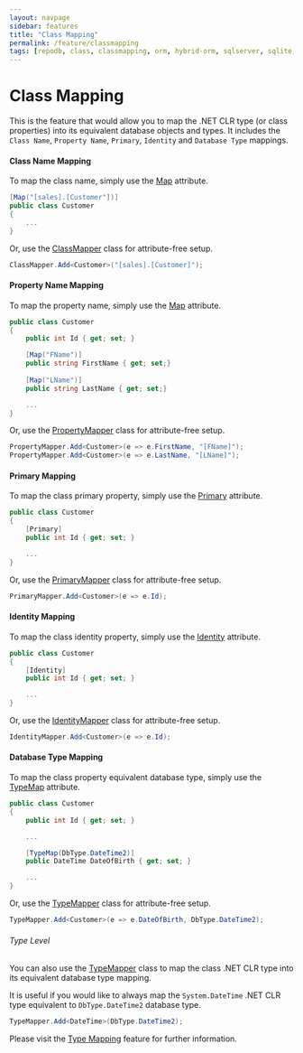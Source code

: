 ```yaml
---
layout: navpage
sidebar: features
title: "Class Mapping"
permalink: /feature/classmapping
tags: [repodb, class, classmapping, orm, hybrid-orm, sqlserver, sqlite, mysql, postgresql]
---
```


# Class Mapping

This is the feature that would allow you to map the .NET CLR type (or class properties) into its equivalent database objects and types. It includes the `Class Name`, `Property Name`, `Primary`, `Identity` and `Database Type` mappings.

#### Class Name Mapping

To map the class name, simply use the [Map](/attribute/map) attribute.

```csharp
[Map("[sales].[Customer"])]
public class Customer
{
    ...
}
```

Or, use the [ClassMapper](/mapper/classmapper) class for attribute-free setup.

```csharp
ClassMapper.Add<Customer>("[sales].[Customer]");
```

#### Property Name Mapping

To map the property name, simply use the [Map](/attribute/map) attribute.

```csharp
public class Customer
{
    public int Id { get; set; }

    [Map("FName")]
    public string FirstName { get; set;}
    
    [Map("LName")]
    public string LastName { get; set;}

    ...
}
```

Or, use the [PropertyMapper](/mapper/propertymapper) class for attribute-free setup.

```csharp
PropertyMapper.Add<Customer>(e => e.FirstName, "[FName]");
PropertyMapper.Add<Customer>(e => e.LastName, "[LName]");
```

#### Primary Mapping

To map the class primary property, simply use the [Primary](/attribute/primary) attribute.

```csharp
public class Customer
{
    [Primary]
    public int Id { get; set; }

    ...
}
```

Or, use the [PrimaryMapper](/mapper/primarymapper) class for attribute-free setup.

```csharp
PrimaryMapper.Add<Customer>(e => e.Id);
```

#### Identity Mapping

To map the class identity property, simply use the [Identity](/attribute/identity) attribute.

```csharp
public class Customer
{
    [Identity]
    public int Id { get; set; }

    ...
}
```

Or, use the [IdentityMapper](/mapper/identitymapper) class for attribute-free setup.

```csharp
IdentityMapper.Add<Customer>(e => e.Id);
```

#### Database Type Mapping

To map the class property equivalent database type, simply use the [TypeMap](/attribute/typemap) attribute.

```csharp
public class Customer
{
    public int Id { get; set; }

    ...

    [TypeMap(DbType.DateTime2)]
    public DateTime DateOfBirth { get; set; }

    ...
}
```

Or, use the [TypeMapper](/mapper/typemapper) class for attribute-free setup.

```csharp
TypeMapper.Add<Customer>(e => e.DateOfBirth, DbType.DateTime2);
```

###### Type Level

You can also use the [TypeMapper](/mapper/typemapper) class to map the class .NET CLR type into its equivalent database type mapping.

It is useful if you would like to always map the `System.DateTime` .NET CLR type equivalent to `DbType.DateTime2` database type.

```csharp
TypeMapper.Add<DateTime>(DbType.DateTime2);
```

Please visit the [Type Mapping](/feature/typemapping) feature for further information.